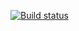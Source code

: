 [![Build status](https://ci.appveyor.com/api/projects/status/6ohn5spo0ke0rw90?svg=true)](https://ci.appveyor.com/project/Ir-inka/api-testing)